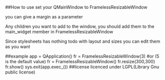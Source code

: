 ##How to use 
set your QMainWindow to FramelessResizableWindow
 
 you can give a margin as a parameter

Any children you want to add to the window, you should add them to the main_widget member in FramelessResizableWindow

Since stylesheets has nothing todo with layout and sizes you can edit them as you want

##example 
    app = QApplication()
    fr = FramelessResizableWindow(3)
    #or (5 is the default value)
    fr = FramelessResizableWindow()
    fr.resize(300,300)
    fr.show()
    sys.exit(app.exec_()) 
##license
licenced under LGPL(Library Gnu public license)